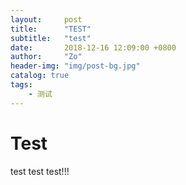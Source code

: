 ```yaml
---
layout:     post
title:      "TEST"
subtitle:   "test"
date:       2018-12-16 12:09:00 +0800
author:     "Zo"
header-img: "img/post-bg.jpg"
catalog: true
tags:
    - 测试
---
```


# Test
test test test!!!
